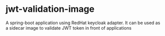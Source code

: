 # jwt-validation-image
A spring-boot application using RedHat keycloak adapter.  It can be used as a sidecar image to validate JWT token in front of applications
